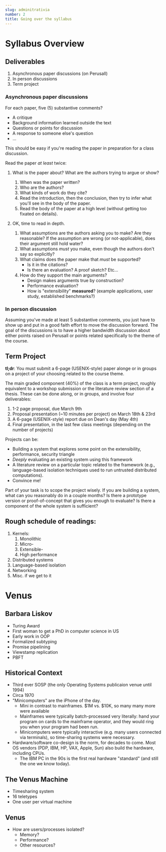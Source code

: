 ```yaml
---
slug: adminitrativia
number: 2
title: Going over the syllabus
---
```


# Syllabus Overview

## Deliverables

  1. Asynchronous paper discussions (on Perusall)
  2. In person discussions
  3. Term project

### Asynchronous paper discussions

For each paper, five (5) substantive comments?

  * A critique
  * Background information learned outside the text
  * Questions or points for discussion
  * A response to someone else's question
  * ...

This should be easy if you're reading the paper in preparation for a class discussion.

Read the paper _at least_ twice:

  1. What is the paper about? What are the authors trying to argue or show?

     1. When was the paper written?
     2. Who are the authors?
     3. What kinds of work do they cite?
     4. Read the introduction, then the conclusion, then try to infer what you'll see in the body of the paper.
     5. Read the body of the paper at a high level (without getting too fixated on details).

  2. OK, time to read in depth.

     1. What assumptions are the authors asking you to make? Are they
        reasonable? If the assumption are wrong (or not-applicable), does their
        argument still hold water?
     2. What assumptions _must_ you make, even though the authors don't say so explicitly?
     3. What claims does the paper make that _must_ be supported?
         * Is it in the citations?
         * Is there an evaluation? A proof sketch? Etc...
     4. How do they support the main arguments?
         * Design makes arguments true by construction?
         * Performance evaluation?
         * How is "extensibility" **measured**? (example applications, user study, established benchmarks?)

### In person discussion

Assuming you've made at least 5 substantive comments, you just have to show up
and put in a good faith effort to move the discussion forward. The goal of the
discussions is to have a higher bandwidth discussion about either points raised
on Perusall or points related specifically to the theme of the course.

## Term Project

**tl;dr**: You must submit a 6-page (USENIX-style) paper alonge or in groups on
a project of your choosing related to the course theme.

The main graded component (40%) of the class is a term project, roughly
equivalent to a workshop submission or the literature review section of a
thesis. These can be done along, or in groups, and involve four deliverables:

1. 1-2 page proposal, due March 9th
2. Proposal presentation (~10 minutes per project) on March 18th & 23rd
3. A 6-page (USENIX-style) report due on Dean's day (May 4th)
4. Final presentation, in the last few class meetings (depending on the number of projects)

Projects can be:

* Building a system that explores some point on the extensibility, performance, security triangle
* _Deeply_ evaluating an existing system using this framework
* A literature review on a particular topic related to the framework (e.g.,
  language-based isolation techniques used to run untrusted distributed
  computations).
* Convince me!

Part of your task is to scope the project wisely. If you are building a system,
what can you reasonably do in a couple months? Is there a prototype version or
proof-of-concept that gives you enough to evaluate? Is there a component of the
whole system is sufficient?

## Rough schedule of readings:

1. Kernels:
   1. Monolithic
   2. Micro-
   3. Extensible-
   4. High performance
2. Distributed systems
3. Language-based isolation
4. Networking
5. Misc. if we get to it

# Venus

## Barbara Liskov

  * Turing Award
  * First woman to get a PhD in computer science in US
  * Early work in OOP
  * Formalized subtyping
  * Promise pipelining
  * Viewstamp replication
  * PBFT

## Historical Context

  * Third ever SOSP (the only Operating Systems publicaion venue until 1994)
  * Circa 1970
  * "Minicomputers" are the iPhone of the day.
    * Mini in contrast to mainframes. $1M vs. $10K, so many many more were available
    * Mainframes were typically batch-processed very literally: hand your program
      on cards to the mainframe operator, and they would ring you when your
      program had been run.
    * Minicomputers were typically interactive (e.g. many users connected via
      terminals), so time-sharing systems were necessary.
  * Hardware/software co-design is the norm, for decades to come. Most OS
    vendors (PDP, IBM, HP, VAX, Apple, Sun) also build the hardware, including CPUs.
    * The IBM PC in the 90s is the first real hardware "standard" (and still the one we know today).

## The Venus Machine

  * Timesharing system
  * 16 teletypes
  * One user per virtual machine

## Venus

  * How are users/processes isolated?
    * Memory?
    * Performance?
    * Other resources?

